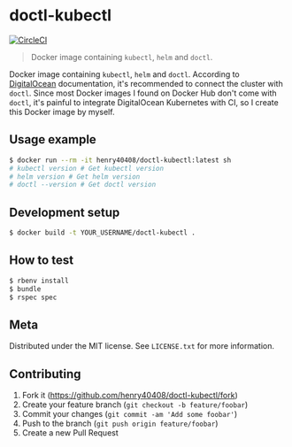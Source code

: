 # doctl-kubectl

[![CircleCI](https://circleci.com/gh/henry40408/doctl-kubectl.svg?style=shield)](https://circleci.com/gh/henry40408/doctl-kubectl)

> Docker image containing `kubectl`, `helm` and `doctl`.

Docker image containing `kubectl`, `helm` and `doctl`. According to [DigitalOcean](https://www.digitalocean.com/docs/kubernetes/how-to/connect-to-cluster/) documentation, it's recommended to connect the cluster with `doctl`. Since most Docker images I found on Docker Hub don't come with `doctl`, it's painful to integrate DigitalOcean Kubernetes with CI, so I create this Docker image by myself.

## Usage example

```sh
$ docker run --rm -it henry40408/doctl-kubectl:latest sh
# kubectl version # Get kubectl version
# helm version # Get helm version
# doctl --version # Get doctl version
```

## Development setup

```sh
$ docker build -t YOUR_USERNAME/doctl-kubectl .
```

## How to test

```sh
$ rbenv install
$ bundle
$ rspec spec
```

## Meta

Distributed under the MIT license. See `LICENSE.txt` for more information.

## Contributing

1. Fork it (<https://github.com/henry40408/doctl-kubectl/fork>)
2. Create your feature branch (`git checkout -b feature/foobar`)
3. Commit your changes (`git commit -am 'Add some foobar'`)
4. Push to the branch (`git push origin feature/foobar`)
5. Create a new Pull Request
